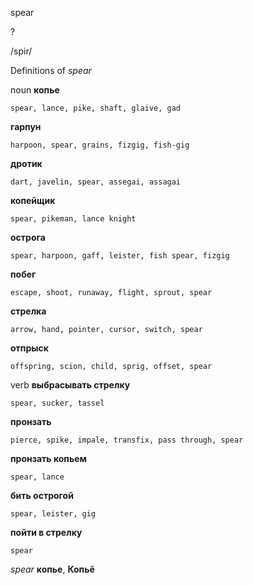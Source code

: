 spear

?

/spir/

Definitions of _spear_

noun
**копье**

    spear, lance, pike, shaft, glaive, gad
**гарпун**

    harpoon, spear, grains, fizgig, fish-gig
**дротик**

    dart, javelin, spear, assegai, assagai
**копейщик**

    spear, pikeman, lance knight
**острога**

    spear, harpoon, gaff, leister, fish spear, fizgig
**побег**

    escape, shoot, runaway, flight, sprout, spear
**стрелка**

    arrow, hand, pointer, cursor, switch, spear
**отпрыск**

    offspring, scion, child, sprig, offset, spear

verb
**выбрасывать стрелку**

    spear, sucker, tassel
**пронзать**

    pierce, spike, impale, transfix, pass through, spear
**пронзать копьем**

    spear, lance
**бить острогой**

    spear, leister, gig
**пойти в стрелку**

    spear

_spear_
**копье**, **Копьё**